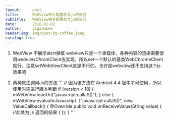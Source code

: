 ```yaml
---
layout:     post
title:      WebView相关配置及与js的交互
subtitle:   WebView相关配置及与js的交互
date:       2018-01-02
author:     JigsawLee
header-img: img/post-bg-coffee.jpeg
catalog: true
---
```


1. WebView 不展示alert弹框
webview只是一个承载体，各种内容的渲染需要使用*webviewChromClient*去实现，所以set一个默认的基类WebChromeClient就行，注意setWebViewClient这是不行的。也许是webview还不支持这个js效果吧

2. 两种原生调用Js的方法
'''
// 因为该方法在 Android 4.4 版本才可使用，所以使用时需进行版本判断
if (version < 18) {
    mWebView.loadUrl("javascript:callJS()");
} else {
    mWebView.evaluateJavascript（"javascript:callJS()", new ValueCallback<String>() {
        @Override
        public void onReceiveValue(String value) {
            //此处为 js 返回的结果
        }
    });
}
'''


